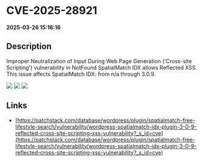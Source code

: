 # CVE-2025-28921

**2025-03-26 15:16:16**

## Description
Improper Neutralization of Input During Web Page Generation ('Cross-site Scripting') vulnerability in NotFound SpatialMatch IDX allows Reflected XSS. This issue affects SpatialMatch IDX: from n/a through 3.0.9.

![](https://img.shields.io/static/v1?label=Score&message=7.1&color=red)
![](https://img.shields.io/static/v1?label=Severity&message=HIGH&color=red)
![](https://img.shields.io/static/v1?label=CWE&message=XSS&color=green)

## Links
- [https://patchstack.com/database/wordpress/plugin/spatialmatch-free-lifestyle-search/vulnerability/wordpress-spatialmatch-idx-plugin-3-0-9-reflected-cross-site-scripting-xss-vulnerability?_s_id=cve](https://patchstack.com/database/wordpress/plugin/spatialmatch-free-lifestyle-search/vulnerability/wordpress-spatialmatch-idx-plugin-3-0-9-reflected-cross-site-scripting-xss-vulnerability?_s_id=cve)
